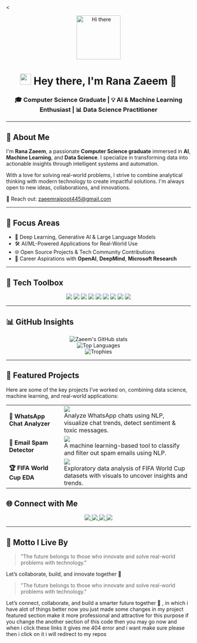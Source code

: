 <<!-- Profile Header Animation -->
<p align="center">
  <img src="https://media.giphy.com/media/M9gbBd9nbDrOTu1Mqx/giphy.gif" width="120" alt="Hi there"/>
</p>

<!-- Main Heading -->
<h1 align="center">
  <img src="https://media.giphy.com/media/hvRJCLFzcasrR4ia7z/giphy.gif" width="30px"/> Hey there, I'm <strong>Rana Zaeem</strong> 👋
</h1>

<!-- Subheading -->
<h3 align="center">
  🎓 Computer Science Graduate | 💡 AI & Machine Learning Enthusiast | 📊 Data Science Practitioner
</h3>

---

<!-- About Section -->
## 🧠 About Me

I'm **Rana Zaeem**, a passionate **Computer Science graduate** immersed in **AI**, **Machine Learning**, and **Data Science**. I specialize in transforming data into actionable insights through intelligent systems and automation.

With a love for solving real-world problems, I strive to combine analytical thinking with modern technology to create impactful solutions. I'm always open to new ideas, collaborations, and innovations.

📨 Reach out: [zaeemrajpoot445@gmail.com](mailto:zaeemrajpoot445@gmail.com)

---

<!-- Focus Areas Section -->
## 🚀 Focus Areas

- 🤖 Deep Learning, Generative AI & Large Language Models
- 🛠️ AI/ML-Powered Applications for Real-World Use
- 🌐 Open Source Projects & Tech Community Contributions
- 🎯 Career Aspirations with **OpenAI**, **DeepMind**, **Microsoft Research**

---

<!-- Tech Stack Section -->
## 🧰 Tech Toolbox

<p align="center">
  <img src="https://img.shields.io/badge/Python-3776AB?style=for-the-badge&logo=python&logoColor=white"/>
  <img src="https://img.shields.io/badge/Pandas-150458?style=for-the-badge&logo=pandas&logoColor=white"/>
  <img src="https://img.shields.io/badge/NumPy-013243?style=for-the-badge&logo=numpy&logoColor=white"/>
  <img src="https://img.shields.io/badge/Scikit--Learn-F7931E?style=for-the-badge&logo=scikit-learn&logoColor=white"/>
  <img src="https://img.shields.io/badge/TensorFlow-FF6F00?style=for-the-badge&logo=tensorflow&logoColor=white"/>
  <img src="https://img.shields.io/badge/Keras-D00000?style=for-the-badge&logo=keras&logoColor=white"/>
  <img src="https://img.shields.io/badge/Matplotlib-11557C?style=for-the-badge&logo=plotly&logoColor=white"/>
  <img src="https://img.shields.io/badge/VS%20Code-007ACC?style=for-the-badge&logo=visual-studio-code&logoColor=white"/>
  <img src="https://img.shields.io/badge/Git-F05032?style=for-the-badge&logo=git&logoColor=white"/>
</p>

---

<!-- GitHub Stats Section -->
## 📊 GitHub Insights

<p align="center">
  <img src="https://github-readme-stats.vercel.app/api?username=Rana-Zaeem&show_icons=true&theme=radical&count_private=true&hide_border=true" alt="Zaeem's GitHub stats"/>
  <br/>
  <img src="https://github-readme-stats.vercel.app/api/top-langs/?username=Rana-Zaeem&layout=compact&theme=radical&hide_border=true" alt="Top Languages"/>
  <br/>
  <img src="https://github-profile-trophy.vercel.app/?username=Rana-Zaeem&theme=radical&margin-w=10&margin-h=15" alt="Trophies"/>
</p>

---

<!-- Featured Projects -->
## 🌟 Featured Projects
Here are some of the key projects I’ve worked on, combining data science, machine learning, and real-world applications:

<table>
  <tr>
    <td><strong>📱 WhatsApp Chat Analyzer</strong></td>
    <td>
      <a href="https://github.com/Rana-Zaeem/Whats_app_chat_analyzer">
        <img src="https://img.shields.io/badge/NLP%20%7C%20Sentiment%20Analysis%20%7C%20EDA-WhatsApp%20Chat%20Analyzer-5cdb95?style=for-the-badge&logo=python&logoColor=white"/>
      </a>
      <br/>
      Analyze WhatsApp chats using NLP, visualize chat trends, detect sentiment & toxic messages.
    </td>
  </tr>
  <tr>
    <td><strong>📧 Email Spam Detector</strong></td>
    <td>
      <a href="https://github.com/Rana-Zaeem/Mail-Msg-spam-detection-">
        <img src="https://img.shields.io/badge/Spam%20Detection%20%7C%20ML%20Text%20Classification-Email%20Spam%20Detector-ff6f61?style=for-the-badge&logo=scikitlearn&logoColor=white"/>
      </a>
      <br/>
      A machine learning-based tool to classify and filter out spam emails using NLP.
    </td>
  </tr>
  <tr>
    <td><strong>🏆 FIFA World Cup EDA</strong></td>
    <td>
      <a href="https://github.com/Rana-Zaeem/The-Art-of-EDA">
        <img src="https://img.shields.io/badge/Interactive%20EDA%20%7C%20Data%20Visualization-FIFA%20World%20Cup%20Analysis-00bcd4?style=for-the-badge&logo=python&logoColor=white"/>
      </a>
      <br/>
      Exploratory data analysis of FIFA World Cup datasets with visuals to uncover insights and trends.
    </td>
  </tr>
</table>



<!-- Let's Connect Section -->
## 🌐 Connect with Me

<p align="center">
  <a href="https://www.linkedin.com/in/zaeems-asghar/">
    <img src="https://img.shields.io/badge/LinkedIn-0A66C2?style=for-the-badge&logo=linkedin&logoColor=white"/>
  </a>
  <a href="https://www.instagram.com/zaeem.rana.7169/">
    <img src="https://img.shields.io/badge/Instagram-E4405F?style=for-the-badge&logo=instagram&logoColor=white"/>
  </a>
  <a href="https://www.facebook.com/zaeem.rana.7169">
    <img src="https://img.shields.io/badge/Facebook-1877F2?style=for-the-badge&logo=facebook&logoColor=white"/>
  </a>
  <a href="https://github.com/Rana-Zaeem">
    <img src="https://img.shields.io/badge/GitHub-000000?style=for-the-badge&logo=github&logoColor=white"/>
  </a>
</p>

---

<!-- Quote Section -->
## 💬 Motto I Live By

> "The future belongs to those who innovate and solve real-world problems with technology."

Let’s collaborate, build, and innovate together 🚀


> "The future belongs to those who innovate and solve real-world problems with technology."

Let’s connect, collaborate, and build a smarter future together 🚀 , in which i have alot of things better now you just made some changes in my project featured section make it more professional and attractive for this purpose if you change the another section of this code then you may go now and when i click these links it gives me 404 error and i want make sure please then i click on it i will redirect to my repos 



